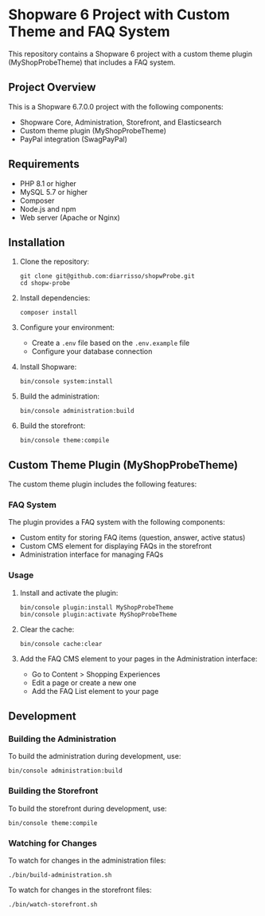 # Shopware 6 Project with Custom Theme and FAQ System

This repository contains a Shopware 6 project with a custom theme plugin (MyShopProbeTheme) that includes a FAQ system.

## Project Overview

This is a Shopware 6.7.0.0 project with the following components:
- Shopware Core, Administration, Storefront, and Elasticsearch
- Custom theme plugin (MyShopProbeTheme)
- PayPal integration (SwagPayPal)

## Requirements

- PHP 8.1 or higher
- MySQL 5.7 or higher
- Composer
- Node.js and npm
- Web server (Apache or Nginx)

## Installation

1. Clone the repository:
   ```
   git clone git@github.com:diarrisso/shopwProbe.git
   cd shopw-probe
   ```

2. Install dependencies:
   ```
   composer install
   ```

3. Configure your environment:
   - Create a `.env` file based on the `.env.example` file
   - Configure your database connection

4. Install Shopware:
   ```
   bin/console system:install
   ```

5. Build the administration:
   ```
   bin/console administration:build
   ```

6. Build the storefront:
   ```
   bin/console theme:compile
   ```

## Custom Theme Plugin (MyShopProbeTheme)

The custom theme plugin includes the following features:

### FAQ System

The plugin provides a FAQ system with the following components:
- Custom entity for storing FAQ items (question, answer, active status)
- Custom CMS element for displaying FAQs in the storefront
- Administration interface for managing FAQs

### Usage

1. Install and activate the plugin:
   ```
   bin/console plugin:install MyShopProbeTheme
   bin/console plugin:activate MyShopProbeTheme
   ```

2. Clear the cache:
   ```
   bin/console cache:clear
   ```

3. Add the FAQ CMS element to your pages in the Administration interface:
   - Go to Content > Shopping Experiences
   - Edit a page or create a new one
   - Add the FAQ List element to your page

## Development

### Building the Administration

To build the administration during development, use:
```
bin/console administration:build
```

### Building the Storefront

To build the storefront during development, use:
```
bin/console theme:compile
```

### Watching for Changes

To watch for changes in the administration files:
```
./bin/build-administration.sh
```

To watch for changes in the storefront files:
```
./bin/watch-storefront.sh
```

